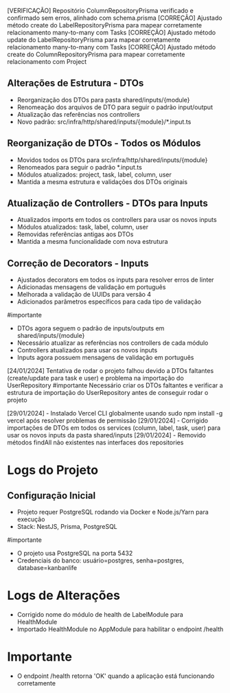 [VERIFICAÇÃO] Repositório ColumnRepositoryPrisma verificado e confirmado sem erros, alinhado com schema.prisma 
[CORREÇÃO] Ajustado método create do LabelRepositoryPrisma para mapear corretamente relacionamento many-to-many com Tasks 
[CORREÇÃO] Ajustado método update do LabelRepositoryPrisma para mapear corretamente relacionamento many-to-many com Tasks 
[CORREÇÃO] Ajustado método create do ColumnRepositoryPrisma para mapear corretamente relacionamento com Project 

## Alterações de Estrutura - DTOs
- Reorganização dos DTOs para pasta shared/inputs/{module}
- Renomeação dos arquivos de DTO para seguir o padrão input/output
- Atualização das referências nos controllers
- Novo padrão: src/infra/http/shared/inputs/{module}/*.input.ts

## Reorganização de DTOs - Todos os Módulos
- Movidos todos os DTOs para src/infra/http/shared/inputs/{module}
- Renomeados para seguir o padrão *.input.ts
- Módulos atualizados: project, task, label, column, user
- Mantida a mesma estrutura e validações dos DTOs originais

## Atualização de Controllers - DTOs para Inputs
- Atualizados imports em todos os controllers para usar os novos inputs
- Módulos atualizados: task, label, column, user
- Removidas referências antigas aos DTOs
- Mantida a mesma funcionalidade com nova estrutura

## Correção de Decorators - Inputs
- Ajustados decorators em todos os inputs para resolver erros de linter
- Adicionadas mensagens de validação em português
- Melhorada a validação de UUIDs para versão 4
- Adicionados parâmetros específicos para cada tipo de validação

#importante
- DTOs agora seguem o padrão de inputs/outputs em shared/inputs/{module}
- Necessário atualizar as referências nos controllers de cada módulo
- Controllers atualizados para usar os novos inputs
- Inputs agora possuem mensagens de validação em português

[24/01/2024] Tentativa de rodar o projeto falhou devido a DTOs faltantes (create/update para task e user) e problema na importação do UserRepository
#importante Necessário criar os DTOs faltantes e verificar a estrutura de importação do UserRepository antes de conseguir rodar o projeto

[29/01/2024] - Instalado Vercel CLI globalmente usando sudo npm install -g vercel após resolver problemas de permissão
[29/01/2024] - Corrigido importações de DTOs em todos os services (column, label, task, user) para usar os novos inputs da pasta shared/inputs
[29/01/2024] - Removido métodos findAll não existentes nas interfaces dos repositories

# Logs do Projeto

## Configuração Inicial
- Projeto requer PostgreSQL rodando via Docker e Node.js/Yarn para execução
- Stack: NestJS, Prisma, PostgreSQL

#importante
- O projeto usa PostgreSQL na porta 5432
- Credenciais do banco: usuário=postgres, senha=postgres, database=kanbanlife

# Logs de Alterações

- Corrigido nome do módulo de health de LabelModule para HealthModule
- Importado HealthModule no AppModule para habilitar o endpoint /health

# Importante
- O endpoint /health retorna 'OK' quando a aplicação está funcionando corretamente